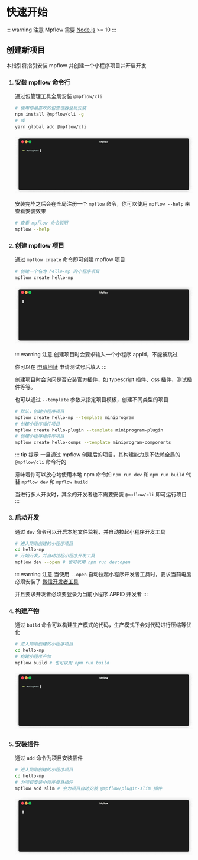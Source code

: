 # 快速开始

::: warning 注意
Mpflow 需要 [Node.js](https://nodejs.org/zh-cn/) >= 10
:::

## 创建新项目

本指引将指引安装 mpflow 并创建一个小程序项目并开启开发

1. ### 安装 mpflow 命令行
    通过包管理工具全局安装 `@mpflow/cli`
    ```bash
    # 使用你最喜欢的包管理器全局安装
    npm install @mpflow/cli -g
    # 或
    yarn global add @mpflow/cli
    ```

    ![](./images/mpflow-demo-1-min.gif)

    安装完毕之后会在全局注册一个 `mpflow` 命令，你可以使用 `mpflow --help` 来查看安装效果

    ```bash
    # 查看 mpflow 命令说明
    mpflow --help
    ```

1. ### 创建 mpflow 项目
    通过 `mpflow create` 命令即可创建 mpflow 项目
    ```bash
    # 创建一个名为 hello-mp 的小程序项目
    mpflow create hello-mp
    ```

    ![](./images/mpflow-demo-2-min.gif)

    ::: warning 注意
    创建项目时会要求输入一个小程序 appId，不能被跳过

    你可以在 [申请地址](https://developers.weixin.qq.com/sandbox) 申请测试号后填入
    :::

    创建项目时会询问是否安装官方插件，如 typescript 插件、css 插件、测试插件等等。

    也可以通过 `--template` 参数来指定项目模板，创建不同类型的项目

    ```bash
    # 默认，创建小程序项目
    mpflow create hello-mp --template miniprogram
    # 创建小程序插件项目
    mpflow create hello-plugin --template miniprogram-plugin
    # 创建小程序组件库项目
    mpflow create hello-comps --template miniprogram-components
    ```

    ::: tip 提示
    一旦通过 mpflow 创建后的项目，其构建能力是不依赖全局的 `@mpflow/cli` 命令行的

    意味着你可以放心地使用本地 npm 命令如 `npm run dev` 和 `npm run build` 代替 `mpflow dev` 和 `mpflow build`

    当进行多人开发时，其余的开发者也不需要安装 `@mpflow/cli` 即可运行项目
    :::

1. ### 启动开发
    通过 `dev` 命令可以开启本地文件监视，并自动拉起小程序开发工具
    ```bash
    # 进入刚刚创建的小程序项目
    cd hello-mp
    # 开始开发，并自动拉起小程序开发工具
    mpflow dev --open # 也可以用 npm run dev:open
    ```

    ::: warning 注意
    当使用 `--open` 自动拉起小程序开发者工具时，要求当前电脑必须安装了 [微信开发者工具](https://developers.weixin.qq.com/miniprogram/dev/devtools/devtools.html)

    并且要求开发者必须要登录为当前小程序 APPID 开发者
    :::

1. ### 构建产物
    通过 `build` 命令可以构建生产模式的代码，生产模式下会对代码进行压缩等优化

    ```bash
    # 进入刚刚创建的小程序项目
    cd hello-mp
    # 构建小程序产物
    mpflow build # 也可以用 npm run build
    ```

    ![](./images/mpflow-demo-3-min.gif)

1. ### 安装插件
    通过 `add` 命令为项目安装插件

    ```bash
    # 进入刚刚创建的小程序项目
    cd hello-mp
    # 为项目安装小程序瘦身插件
    mpflow add slim # 会为项目自动安装 @mpflow/plugin-slim 插件
    ```

    ![](./images/mpflow-demo-4-min.gif)
